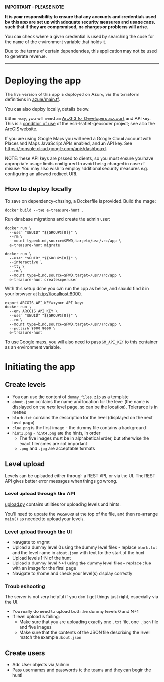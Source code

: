 **IMPORTANT - PLEASE NOTE**

**It is your responsibility to ensure that any accounts and credentials used by
this app are set up with adequate security measures and usage caps, such that if
they are compromised, no charges or problems will arise.**

You can check where a given credential is used by searching the code for the
name of the environment variable that holds it.

Due to the terms of certain dependencies, this application may not be used to
generate revenue.

---

# Deploying the app

The live version of this app is deployed on Azure, via the terraform definitions
in [azure/main.tf](azure/main.tf).

You can also deploy locally, details below.

Either way, you will need an [ArcGIS for Developers
account](https://developers.arcgis.com/en/plans) and API key.
This is a [condition of
use](https://github.com/Esri/esri-leaflet-geocoder#terms-and-conditions) of the
esri-leaflet-geocoder project; see also the ArcGIS website.

If you are using Google Maps you will need a Google Cloud account with Places
and Maps JavaScript APIs enabled, and an API key.
See <https://console.cloud.google.com/apis/dashboard>.

NOTE: these API keys are passed to clients, so you must ensure you have
appropriate usage limits configured to avoid being charged in case of misuse.
You may also wish to employ additional security measures e.g. configuring an
allowed redirect URI.

## How to deploy locally

To save on dependency-chasing, a Dockerfile is provided.
Build the image:

```
docker build --tag e-treasure-hunt .
```

Run database migrations and create the admin user:

```
docker run \
  --user "$EUID":"${GROUPS[0]}" \
  --rm \
  --mount type=bind,source=$PWD,target=/usr/src/app \
  e-treasure-hunt migrate

docker run \
  --user "$EUID":"${GROUPS[0]}" \
  --interactive \
  --tty \
  --rm \
  --mount type=bind,source=$PWD,target=/usr/src/app \
  e-treasure-hunt createsuperuser
```

With this setup done you can run the app as below, and should find it in your
browser at <http://localhost:8000>.

```
export ARCGIS_API_KEY=<your API key>
docker run \
  --env ARCGIS_API_KEY \
  --user "$EUID":"${GROUPS[0]}" \
  --rm \
  --mount type=bind,source=$PWD,target=/usr/src/app \
  --publish 8000:8000 \
  e-treasure-hunt
```

To use Google maps, you will also need to pass `GM_API_KEY` to this container as
an environment variable.

# Initiating the app

## Create levels

- You can use the content of `dummy_files.zip` as a template
- `about.json` contains the name and location for the level (the name is displayed
  on the _next_ level page, so can be the location).
  Tolerance is in metres
- `blurb.txt` contains the description for the level (displayed on the next level
  page)
- `clue.png` is the first image - the dummy file contains a background
- `hint1.png` - `hint4.png` are the hints, in order
  - The five images must be in alphabetical order, but otherwise the exact
    filenames are not important
  - `.png` and `.jpg` are acceptable formats

## Level upload

Levels can be uploaded either through a REST API, or via the UI.
The REST API gives better error messages when things go wrong.

### Level upload through the API

[upload.py](upload.py) contains utilities for uploading levels and hints.

You'll need to update the `PASSWORD` at the top of the file, and then re-arrange
`main()` as needed to upload your levels.

### Level upload through the UI

- Navigate to /mgmt
- Upload a dummy level 0 using the dummy level files - replace `blurb.txt` and the
  level name in `about.json` with text for the start of the hunt
- Upload levels 1-N of the hunt
- Upload a dummy level N+1 using the dummy level files - replace clue with an
  image for the final page
- Navigate to /home and check your level(s) display correctly

### Troubleshooting

The server is not very helpful if you don't get things just right, especially
via the UI.

- You really do need to upload both the dummy levels 0 and N+1
- If level upload is failing:
  - Make sure that you are uploading exactly one `.txt` file, one `.json` file
    and five images
  - Make sure that the contents of the JSON file describing the level match the
    example `about.json`

## Create users

- Add User objects via /admin
- Pass usernames and passwords to the teams and they can begin the hunt!
